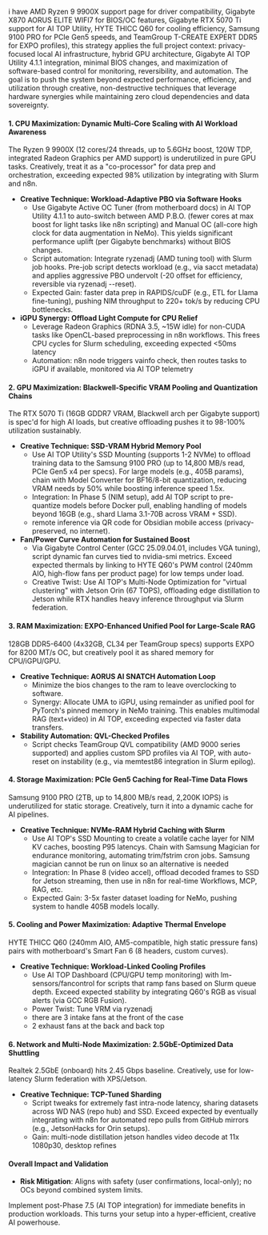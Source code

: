 i have 
AMD Ryzen 9 9900X support page for driver compatibility, Gigabyte X870 AORUS ELITE WIFI7 for BIOS/OC features, Gigabyte RTX 5070 Ti support for AI TOP Utility, HYTE THICC Q60 for cooling efficiency, Samsung 9100 PRO for PCIe Gen5 speeds, and TeamGroup T-CREATE EXPERT DDR5 for EXPO profiles), this strategy applies the full project context: privacy-focused local AI infrastructure, hybrid GPU architecture, Gigabyte AI TOP Utility 4.1.1 integration, minimal BIOS changes, and maximization of software-based control for monitoring, reversibility, and automation. The goal is to push the system beyond expected performance, efficiency, and utilization through creative, non-destructive techniques that leverage  hardware synergies while maintaining zero cloud dependencies and data sovereignty.


#### 1. **CPU Maximization: Dynamic Multi-Core Scaling with AI Workload Awareness**

The Ryzen 9 9900X (12 cores/24 threads, up to 5.6GHz boost, 120W TDP, integrated Radeon Graphics per AMD support) is underutilized in pure GPU tasks. Creatively, treat it as a "co-processor" for data prep and orchestration, exceeding expected 98% utilization by integrating with Slurm and n8n.

- **Creative Technique: Workload-Adaptive PBO via Software Hooks**
    - Use Gigabyte Active OC Tuner (from motherboard docs) in AI TOP Utility 4.1.1 to auto-switch between AMD P.B.O. (fewer cores at max boost for light tasks like n8n scripting) and Manual OC (all-core high clock for data augmentation in NeMo). This yields significant performance uplift (per Gigabyte benchmarks) without BIOS changes.
    - Script automation: Integrate ryzenadj (AMD tuning tool) with Slurm job hooks. Pre-job script detects workload (e.g., via sacct metadata) and applies aggressive PBO undervolt (-20 offset for efficiency, reversible via ryzenadj --reset).
    - Expected Gain: faster data prep in RAPIDS/cuDF (e.g., ETL for Llama fine-tuning), pushing NIM throughput to 220+ tok/s by reducing CPU bottlenecks.
- **iGPU Synergy: Offload Light Compute for CPU Relief**
    - Leverage Radeon Graphics (RDNA 3.5, ~15W idle) for non-CUDA tasks like OpenCL-based preprocessing in n8n workflows. This frees CPU cycles for Slurm scheduling, exceeding expected <50ms latency 
    - Automation: n8n node triggers vainfo check, then routes tasks to iGPU if available, monitored via AI TOP telemetry

#### 2. **GPU Maximization: Blackwell-Specific VRAM Pooling and Quantization Chains**

The RTX 5070 Ti (16GB GDDR7 VRAM, Blackwell arch per Gigabyte support) is spec'd for high AI loads, but creative offloading pushes it to 98-100% utilization sustainably.

- **Creative Technique: SSD-VRAM Hybrid Memory Pool**
    - Use AI TOP Utility's SSD Mounting (supports 1-2 NVMe) to offload training data to the Samsung 9100 PRO (up to 14,800 MB/s read, PCIe Gen5 x4 per specs). For large models (e.g., 405B params), chain with Model Converter for BF16/8-bit quantization, reducing VRAM needs by 50% while boosting inference speed 1.5x.
    - Integration: In Phase 5 (NIM setup), add AI TOP script to pre-quantize models before Docker pull, enabling handling of models beyond 16GB (e.g., shard Llama 3.1-70B across VRAM + SSD).
    -  remote inference via QR code for Obsidian mobile access (privacy-preserved, no internet).
- **Fan/Power Curve Automation for Sustained Boost**
    - Via Gigabyte Control Center (GCC 25.09.04.01, includes VGA tuning), script dynamic fan curves tied to nvidia-smi metrics. Exceed expected thermals by linking to HYTE Q60's PWM control (240mm AIO, high-flow fans per product page) for low temps under load.
    - Creative Twist: Use AI TOP's Multi-Node Optimization for "virtual clustering" with Jetson Orin (67 TOPS), offloading edge distillation to Jetson while RTX handles heavy inference throughput via Slurm federation.

#### 3. **RAM Maximization: EXPO-Enhanced Unified Pool for Large-Scale RAG**

128GB DDR5-6400 (4x32GB, CL34 per TeamGroup specs) supports EXPO for 8200 MT/s OC, but creatively pool it as shared memory for CPU/iGPU/GPU.

- **Creative Technique: AORUS AI SNATCH Automation Loop**
	- Minimize the bios changes to the ram to leave overclocking to software. 
    - Synergy: Allocate UMA to iGPU, using remainder as unified pool for PyTorch's pinned memory in NeMo training. This enables multimodal RAG (text+video) in AI TOP, exceeding expected via faster data transfers.
- **Stability Automation: QVL-Checked Profiles**
    - Script checks TeamGroup QVL compatibility (AMD 9000 series supported) and applies custom SPD profiles via AI TOP, with auto-reset on instability (e.g., via memtest86 integration in Slurm epilog).

#### 4. **Storage Maximization: PCIe Gen5 Caching for Real-Time Data Flows**

Samsung 9100 PRO (2TB, up to 14,800 MB/s read, 2,200K IOPS) is underutilized for static storage. Creatively, turn it into a dynamic cache for AI pipelines.

- **Creative Technique: NVMe-RAM Hybrid Caching with Slurm**
    - Use AI TOP's SSD Mounting to create a volatile cache layer for NIM KV caches, boosting P95 latencys. Chain with Samsung Magician for endurance monitoring, automating trim/fstrim cron jobs. Samsung magician cannot be run on linux so an alternative is needed
    - Integration: In Phase 8 (video accel), offload decoded frames to SSD for Jetson streaming, then use in n8n for real-time Workflows, MCP, RAG, etc. 
    - Expected Gain: 3-5x faster dataset loading for NeMo, pushing system to handle 405B models locally.

#### 5. **Cooling and Power Maximization: Adaptive Thermal Envelope**

HYTE THICC Q60 (240mm AIO, AM5-compatible, high static pressure fans) pairs with motherboard's Smart Fan 6 (8 headers, custom curves).

- **Creative Technique: Workload-Linked Cooling Profiles**
    - Use AI TOP Dashboard (CPU/GPU temp monitoring) with lm-sensors/fancontrol for scripts that ramp fans based on Slurm queue depth. Exceed expected stability by integrating Q60's RGB as visual alerts (via GCC RGB Fusion).
    - Power Twist: Tune VRM via ryzenadj 
    - there are 3 intake fans at the front of the case
    - 2 exhaust fans at the back and back top  

#### 6. **Network and Multi-Node Maximization: 2.5GbE-Optimized Data Shuttling**

Realtek 2.5GbE (onboard) hits 2.45 Gbps baseline. Creatively, use for low-latency Slurm federation with XPS/Jetson.

- **Creative Technique: TCP-Tuned Sharding**
    - Script tweaks for extremely fast intra-node latency, sharing datasets across WD NAS (repo hub) and SSD. Exceed expected by eventually integrating with n8n for automated repo pulls from GitHub mirrors (e.g., JetsonHacks for Orin setups).
    - Gain: multi-node distillation jetson handles video decode at 11x 1080p30, desktop refines

#### Overall Impact and Validation

- **Risk Mitigation**: Aligns with safety (user confirmations, local-only); no OCs beyond combined system limits. 

Implement post-Phase 7.5 (AI TOP integration) for immediate benefits in production workloads. This turns your setup into a hyper-efficient, creative AI powerhouse.